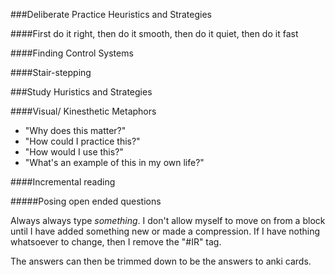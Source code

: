 

###Deliberate Practice Heuristics and Strategies


####First do it right, then do it smooth, then do it quiet, then do it fast

####Finding Control Systems


####Stair-stepping


###Study Huristics and Strategies

####Visual/ Kinesthetic Metaphors


- "Why does this matter?"
- "How could I practice this?"
- "How would I use this?"
- "What's an example of this in my own life?"

####Incremental reading

#####Posing open ended questions

Always always type _something_. I don't allow myself to move on from a block until I have added something new or made a compression. If I have nothing whatsoever to change, then I remove the "#IR" tag.


The answers can then be trimmed down to be the answers to anki cards.






